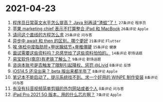 # 2021-04-23

1. [程序员日常英文水平怎么提高？ Java 别再读“渣蛙”了！](https://www.v2ex.com/t/772621) `27条评论` `程序员`
1. [苹果 marketing chief 表示不打算整合 iPad 和 MacBook](https://www.v2ex.com/t/772612) `26条评论` `Apple`
1. [请问这个直线的方程怎么求](https://www.v2ex.com/t/772618) `25条评论` `问与答`
1. [异步中 await 和 then 的区别，哪个更好](https://www.v2ex.com/t/772610) `21条评论` `Flutter`
1. [唉 体检中度脂肪肝+甲状腺结节+脊椎僵硬](https://www.v2ex.com/t/772614) `15条评论` `健康`
1. [面试需要这些资料吗？总感觉给了这些资料怕怕的。](https://www.v2ex.com/t/772632) `14条评论` `职场话题`
1. [易宝软件(南京)有老铁了解么？](https://www.v2ex.com/t/772609) `9条评论` `职场话题`
1. [咨询本账号是否触发了限制引起降权、惩罚 @Livid](https://www.v2ex.com/t/772633) `8条评论` `反馈`
1. [iOS14.5 还没出来？ beta 版出来都半年了](https://www.v2ex.com/t/772617) `8条评论` `Apple`
1. [笔记本不能启动了，提示系统找不到。求一个好用的 WINPE 制作安装](https://www.v2ex.com/t/772611) `8条评论` `问与答`
1. [有没有抖音视频简单剪辑的外包网站或者个人](https://www.v2ex.com/t/772607) `8条评论` `问与答`
1. [iPad Pro 2021 5G 版本，用的什么芯片啊？](https://www.v2ex.com/t/772615) `7条评论` `Apple`
